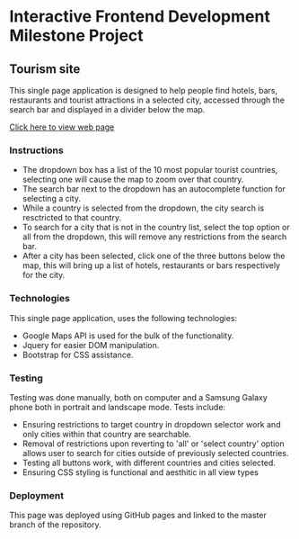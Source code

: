 # Interactive Frontend Development Milestone Project

## Tourism site

This single page application is designed to help people find hotels, bars, restaurants
and tourist attractions in a selected city, accessed through the search bar and
displayed in a divider below the map.

[Click here to view web page](https://ninjaaiden.github.io/ifed-milestone-project/)

### Instructions

+ The dropdown box has a list of the 10 most popular tourist countries, selecting one will cause the map to zoom over that country.
+ The search bar next to the dropdown has an autocomplete function for selecting a city.
+ While a country is selected from the dropdown, the city search is resctricted to that country.
+ To search for a city that is not in the country list, select the top option or all from the dropdown, this will remove any restrictions from the search bar.
+ After a city has been selected, click one of the three buttons below the map, this will bring up a list of hotels, restaurants or bars respectively for the city.


### Technologies

This single page application, uses the following technologies:
+ Google Maps API is used for the bulk of the functionality.
+ Jquery for easier DOM manipulation.
+ Bootstrap for CSS assistance.

### Testing

Testing was done manually, both on computer and a Samsung Galaxy phone both in portrait and landscape mode.
Tests include:
+ Ensuring restrictions to target country in dropdown selector work and only cities within that country are searchable.
+ Removal of restrictions upon reverting to 'all' or 'select country' option allows user to search for cities outside of previously selected countries.
+ Testing all buttons work, with different countries and cities selected.
+ Ensuring CSS styling is functional and aesthitic in all view types

### Deployment

This page was deployed using GitHub pages and linked to the master branch of the repository.